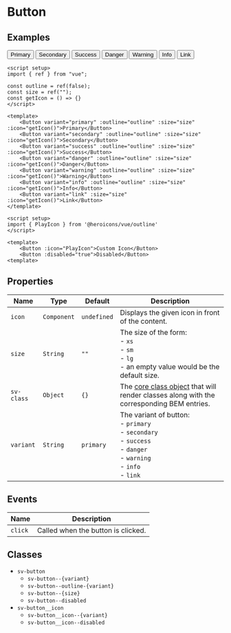 <script setup>
import { ref } from "vue";
import { Alert, Button, ButtonGroup, Checkbox } from "@/components";
import { PlayIcon } from '@heroicons/vue/outline'

const message = ref("You can click a button to change this message.");
const outline = ref(false);
const icon = ref(false);

const size = ref("");

const buttons = ref([
    {
        text: "empty",
        value: ""
    },
    {
        text: "xs",
        value: "xs"
    },
    {
        text: "sm",
        value: "sm"
    },
    {
        text: "lg",
        value: "lg"
    },
]);

const getIcon = () => {
    return icon.value ? PlayIcon : undefined;
}

const click = (type) => {
    message.value = `You clicked the "${type}" button.`;
}
</script>

# Button

## Examples

<ButtonGroup v-model="size" :buttons="buttons" class="mb-4" />

<Alert variant="info" :message="message" class="mb-4" />

<Checkbox v-model="outline" label="Outline?" class="mb-2" />
<Checkbox v-model="icon" label="Icon?" class="mb-4" />

<div class="flex flex-row flex-wrap">
<Button variant="primary" @click="click('primary')" :outline="outline" :size="size" :icon="getIcon()">Primary</Button>
<Button variant="secondary" class="ml-2" @click="click('secondary')" :outline="outline" :size="size" :icon="getIcon()">Secondary</Button>
<Button variant="success" class="ml-2" @click="click('success')" :outline="outline" :size="size" :icon="getIcon()">Success</Button>
<Button variant="danger" class="ml-2" @click="click('danger')" :outline="outline" :size="size" :icon="getIcon()">Danger</Button>
<Button variant="warning" class="ml-2" @click="click('warning')" :outline="outline" :size="size" :icon="getIcon()">Warning</Button>
<Button variant="info" class="ml-2" @click="click('info')" :outline="outline" :size="size" :icon="getIcon()">Info</Button>
<Button variant="link" class="ml-2" @click="click('link')" :size="size" :icon="getIcon()">Link</Button>
</div>

```vue
<script setup>
import { ref } from "vue";

const outline = ref(false);
const size = ref("");
const getIcon = () => {}
</script>

<template>
    <Button variant="primary" :outline="outline" :size="size" :icon="getIcon()">Primary</Button>
    <Button variant="secondary" :outline="outline" :size="size" :icon="getIcon()">Secondary</Button>
    <Button variant="success" :outline="outline" :size="size" :icon="getIcon()">Success</Button>
    <Button variant="danger" :outline="outline" :size="size" :icon="getIcon()">Danger</Button>
    <Button variant="warning" :outline="outline" :size="size" :icon="getIcon()">Warning</Button>
    <Button variant="info" :outline="outline" :size="size" :icon="getIcon()">Info</Button>
    <Button variant="link" :size="size" :icon="getIcon()">Link</Button>
</template>
```

```vue
<script setup>
import { PlayIcon } from '@heroicons/vue/outline'
</script>

<template>
    <Button :icon="PlayIcon">Custom Icon</Button>
    <Button :disabled="true">Disabled</Button>
<template>
```

## Properties

| Name       | Type        | Default     | Description                                                                                                                       |
| ---------- | ----------- | ----------- | --------------------------------------------------------------------------------------------------------------------------------- |
| `icon`     | `Component` | `undefined` | Displays the given icon in front of the content.                                                                                  |
| `size`     | `String`    | `""`        | The size of the form:<br/>- `xs`<br/>- `sm`<br/>- `lg`<br/>- an empty value would be the default size.                            |
| `sv-class` | `Object`    | `{}`        | The [core class object](/components/core-class) that will render classes along with the corresponding BEM entries.                |
| `variant`  | `String`    | `primary`   | The variant of button:<br/>- `primary`<br/>- `secondary`<br/>- `success`<br/>- `danger`<br/>- `warning`<br/>- `info`<br/>- `link` |

## Events

| Name    | Description                        |
| ------- | ---------------------------------- |
| `click` | Called when the button is clicked. |

## Classes

- `sv-button`
  -  `sv-button--{variant}`
  -  `sv-button--outline-{variant}`
  -  `sv-button--{size}`
  -  `sv-button--disabled`
- `sv-button__icon`
  -  `sv-button__icon--{variant}`
  -  `sv-button__icon--disabled`